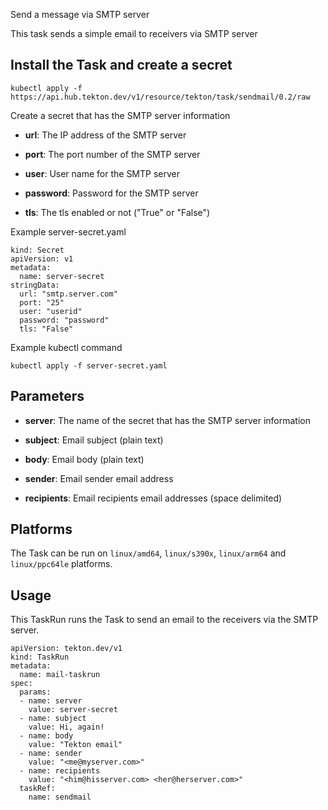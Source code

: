 Send a message via SMTP server

This task sends a simple email to receivers via SMTP server

## Install the Task and create a secret

```
kubectl apply -f https://api.hub.tekton.dev/v1/resource/tekton/task/sendmail/0.2/raw
```

Create a secret that has the SMTP server information

* **url**: The IP address of the SMTP server

* **port**: The port number of the SMTP server

* **user**: User name for the SMTP server

* **password**: Password for the SMTP server

* **tls**: The tls enabled or not ("True" or "False")

Example server-secret.yaml
```
kind: Secret
apiVersion: v1
metadata:
  name: server-secret
stringData:
  url: "smtp.server.com"
  port: "25"
  user: "userid"
  password: "password"
  tls: "False"
```

Example kubectl command
```
kubectl apply -f server-secret.yaml
```

## Parameters

* **server**: The name of the secret that has the SMTP server information

* **subject**: Email subject (plain text)

* **body**: Email body (plain text)

* **sender**: Email sender email address

* **recipients**: Email recipients email addresses (space delimited)

## Platforms

The Task can be run on `linux/amd64`, `linux/s390x`, `linux/arm64` and `linux/ppc64le` platforms.

## Usage

This TaskRun runs the Task to send an email to the receivers via the SMTP server.

```
apiVersion: tekton.dev/v1
kind: TaskRun
metadata:
  name: mail-taskrun
spec:
  params:
  - name: server
    value: server-secret
  - name: subject
    value: Hi, again!
  - name: body
    value: "Tekton email"
  - name: sender
    value: "<me@myserver.com>"
  - name: recipients
    value: "<him@hisserver.com> <her@herserver.com>"
  taskRef:
    name: sendmail
```
